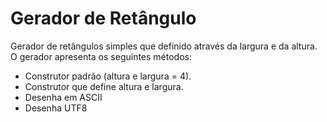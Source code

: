 # Gerador de Retângulo
Gerador de retângulos simples que definido através da largura e da altura.
O gerador apresenta os seguintes métodos:

 - Construtor padrão (altura e largura = 4).
 - Construtor que define altura e largura.
 - Desenha em ASCII
 - Desenha UTF8

